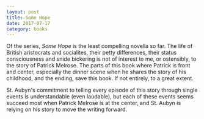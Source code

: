 ```yaml
---
layout: post
title: Some Hope 
date: 2017-07-17
category: books
---
```


Of the series, <em>Some Hope</em> is the least compelling novella so far. The life of British aristocrats and socialites, their petty differences, their status consciousness and snide bickering is not of interest to me, or ostensibly, to the story of Patrick Melrose. The parts of this book where Patrick is front and center, especially the dinner scene when he shares the story of his childhood, and the ending, save this book. If not entirely, to a great extent. 

St. Aubyn's commitment to telling every episode of this story through single events is understandable (even laudable), but each of these events seems succeed most when Patrick Melrose is at the center, and St. Aubyn is relying on his story to move the writing forward. 